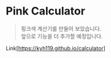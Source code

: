 # Pink Calculator

> 핑크색 계산기를 만들어 보았습니다.<br>
앞으로 기능을 더 추가할 예정입니다.

Link[https://kyh119.github.io/calculator]
